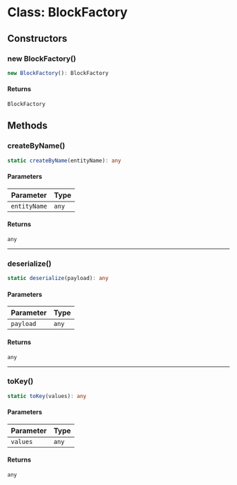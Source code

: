 # Class: BlockFactory

## Constructors

### new BlockFactory()

```ts
new BlockFactory(): BlockFactory
```

#### Returns

`BlockFactory`

## Methods

### createByName()

```ts
static createByName(entityName): any
```

#### Parameters

| Parameter | Type |
| ------ | ------ |
| `entityName` | `any` |

#### Returns

`any`

***

### deserialize()

```ts
static deserialize(payload): any
```

#### Parameters

| Parameter | Type |
| ------ | ------ |
| `payload` | `any` |

#### Returns

`any`

***

### toKey()

```ts
static toKey(values): any
```

#### Parameters

| Parameter | Type |
| ------ | ------ |
| `values` | `any` |

#### Returns

`any`
